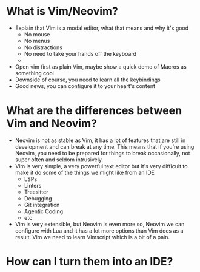 # What is Vim/Neovim?

- Explain that Vim is a modal editor, what that means and why it's good
  - No mouse
  - No menus
  - No distractions
  - No need to take your hands off the keyboard
  -
- Open vim first as plain Vim, maybe show a quick demo of Macros as something cool
- Downside of course, you need to learn all the keybindings
- Good news, you can configure it to your heart's content

<!-- end_slide -->

# What are the differences between Vim and Neovim?

- Neovim is not as stable as Vim, it has a lot of features that are still in development and can break at any time.
  This means that if you're using Neovim, you need to be prepared for things to break occasionally, not super often and
seldom intrusively.
- Vim is very simple, a very powerful text editor but it's very difficult to make it do some of the things we might like
  from an IDE
    - LSPs
    - Linters
    - Treesitter
    - Debugging
    - Git integration
    - Agentic Coding
    - etc
- Vim is very extensible, but Neovim is even more so, Neovim we can configure with Lua and it has a lot more options
than Vim does as a result. Vim we need to learn Vimscript which is a bit of a pain.

<!-- end_slide -->

# How can I turn them into an IDE?
